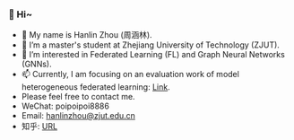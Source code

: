 ### 👋 Hi~
- 🔭 My name is Hanlin Zhou (周涵林).
- 🌱 I’m a master's student at Zhejiang University of Technology (ZJUT). 
- 👯 I’m interested in Federated Learning (FL) and Graph Neural Networks (GNNs).
- 📫 Currently, I am focusing on an evaluation work of model heterogeneous federated learning: [Link](https://github.com/zza234s/MHFL).
- Please feel free to contact me.
- WeChat: poipoipoi8886
- Email: hanlinzhou@zjut.edu.cn
- 知乎: [URL](https://www.zhihu.com/people/12333-57)
